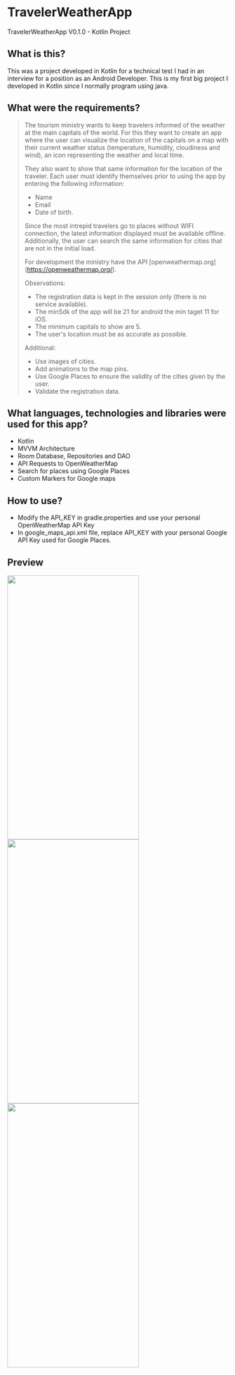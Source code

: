 # TravelerWeatherApp
TravelerWeatherApp V0.1.0 - Kotlin Project

## What is this?
This was a project developed in Kotlin for a technical test I had in an interview for a position as an Android Developer. 
This is my first big project I developed in Kotlin since I normally program using java.

## What were the requirements?

>The tourism ministry wants to keep travelers informed of the weather at the main
>capitals of the world. For this they want to create an app where the user can visualize
>the location of the capitals on a map with their current weather status (temperature,
>humidity, cloudiness and wind), an icon representing the weather and local time.
>
>They also want to show that same information for the location of the traveler. Each
>user must identify themselves prior to using the app by entering the following
>information: 
>* Name
>* Email 
>* Date of birth. 
>
>Since the most intrepid travelers go to places without WIFI connection, the latest information displayed must be available
>offline. Additionally, the user can search the same information for cities that are not in the initial load.
>
>For development the ministry have the API
>[openweathermap.org] (https://openweathermap.org/).
>
>Observations:
>* The registration data is kept in the session only (there is no service available).
>* The minSdk of the app will be 21 for android the min taget 11 for iOS.
>* The minimum capitals to show are 5.
>* The user's location must be as accurate as possible.
>
>Additional:
>* Use images of cities.
>* Add animations to the map pins.
>* Use Google Places to ensure the validity of the cities given by the user.
>* Validate the registration data.

## What languages, technologies and libraries were used for this app?
* Kotlin
* MVVM Architecture
* Room Database, Repositories and DAO
* API Requests to OpenWeatherMap
* Search for places using Google Places
* Custom Markers for Google maps

## How to use?
* Modify the API_KEY in gradle.properties and use your personal OpenWeatherMap API Key
* In google_maps_api.xml file, replace API_KEY with your personal Google API Key used for Google Places.

## Preview
<img src="https://user-images.githubusercontent.com/5034892/161454799-ad83f13c-04dc-4ae4-a269-939ede9657a0.jpeg" width="300" height="600"> <img src="https://user-images.githubusercontent.com/5034892/161454823-e7599f6f-a082-4d02-baec-f3c231697f6c.jpeg" width="300" height="600"> <img src="https://user-images.githubusercontent.com/5034892/161454828-575edbb4-38b3-417c-a5d8-ad084b20059e.jpeg" width="300" height="600">


